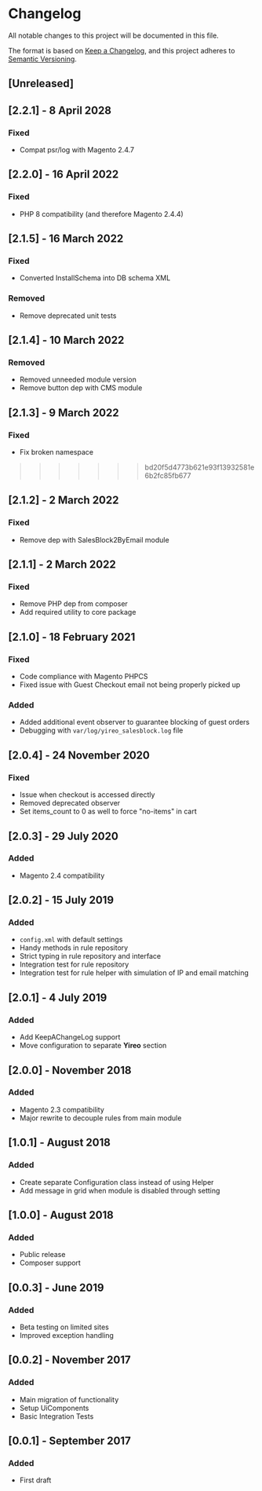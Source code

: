 # Changelog
All notable changes to this project will be documented in this file.

The format is based on [Keep a Changelog](https://keepachangelog.com/en/1.0.0/),
and this project adheres to [Semantic Versioning](https://semver.org/spec/v2.0.0.html).

## [Unreleased]

## [2.2.1] - 8 April 2028
### Fixed
- Compat psr/log with Magento 2.4.7

## [2.2.0] - 16 April 2022
### Fixed
- PHP 8 compatibility (and therefore Magento 2.4.4)

## [2.1.5] - 16 March 2022
### Fixed
- Converted InstallSchema into DB schema XML

### Removed
- Remove deprecated unit tests

## [2.1.4] - 10 March 2022
### Removed
- Removed unneeded module version
- Remove button dep with CMS module

## [2.1.3] - 9 March 2022
### Fixed
- Fix broken namespace
>>>>>>> bd20f5d4773b621e93f13932581e6b2fc85fb677

## [2.1.2] - 2 March 2022
### Fixed
- Remove dep with SalesBlock2ByEmail module

## [2.1.1] - 2 March 2022
### Fixed
- Remove PHP dep from composer
- Add required utility to core package

## [2.1.0] - 18 February 2021
### Fixed
- Code compliance with Magento PHPCS
- Fixed issue with Guest Checkout email not being properly picked up

### Added
- Added additional event observer to guarantee blocking of guest orders
- Debugging with `var/log/yireo_salesblock.log` file

## [2.0.4] - 24 November 2020
### Fixed
- Issue when checkout is accessed directly
- Removed deprecated observer
- Set items_count to 0 as well to force "no-items" in cart

## [2.0.3] - 29 July 2020
### Added
- Magento 2.4 compatibility

## [2.0.2] - 15 July 2019
### Added
- `config.xml` with default settings
- Handy methods in rule repository
- Strict typing in rule repository and interface
- Integration test for rule repository
- Integration test for rule helper with simulation of IP and email matching

## [2.0.1] - 4 July 2019
### Added
- Add KeepAChangeLog support
- Move configuration to separate **Yireo** section

## [2.0.0] - November 2018
### Added
- Magento 2.3 compatibility
- Major rewrite to decouple rules from main module

## [1.0.1] - August 2018
### Added
- Create separate Configuration class instead of using Helper
- Add message in grid when module is disabled through setting

## [1.0.0] - August 2018
### Added
- Public release
- Composer support

## [0.0.3] - June 2019
### Added
- Beta testing on limited sites
- Improved exception handling

## [0.0.2] - November 2017
### Added
- Main migration of functionality
- Setup UiComponents
- Basic Integration Tests

## [0.0.1] - September 2017
### Added
- First draft
